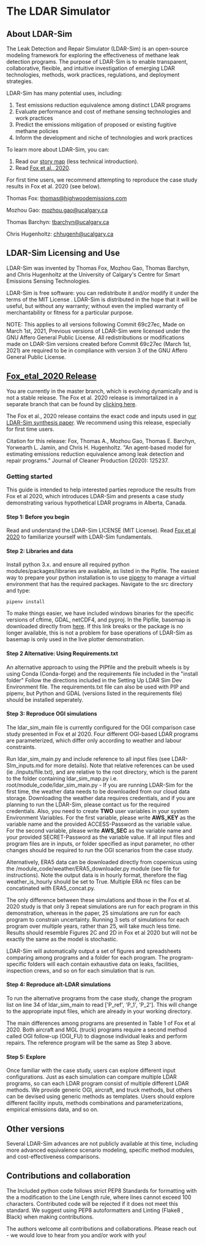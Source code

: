 # The LDAR Simulator
## About LDAR-Sim
The Leak Detection and Repair Simulator (LDAR-Sim) is an open-source modeling framework for exploring the effectiveness of methane leak detection programs. The purpose of LDAR-Sim is to enable transparent, collaborative, flexible, and intuitive investigation of emerging LDAR technologies, methods, work practices, regulations, and deployment strategies.

LDAR-Sim has many potential uses, including: 
  1) Test emissions reduction equivalence among distinct LDAR programs
  2) Evaluate performance and cost of methane sensing technologies and work practices
  3) Predict the emissions mitigation of proposed or existing fugitive methane policies
  4) Inform the development and niche of technologies and work practices

To learn more about LDAR-Sim, you can:
  1) Read our [story map](https://arcg.is/1rXeX10) (less technical introduction).
  2) Read [Fox et al., 2020](https://www.sciencedirect.com/science/article/pii/S0959652620352811).

For first time users, we recommend attempting to reproduce the case study results in Fox et al. 2020 (see below).

Thomas Fox: thomas@highwoodemissions.com

Mozhou Gao: mozhou.gao@ucalgary.ca

Thomas Barchyn: tbarchyn@ucalgary.ca

Chris Hugenholtz: chhugenh@ucalgary.ca

## LDAR-Sim Licensing and Use
LDAR-Sim was invented by Thomas Fox, Mozhou Gao, Thomas Barchyn, and Chris Hugenholtz at the University of Calgary's Centre for Smart Emissions Sensing Technologies. 

LDAR-Sim is free software: you can redistribute it and/or modify it under the terms of the MIT License . LDAR-Sim is distributed in the hope that it will be useful, but without any warranty; without even the implied warranty of merchantability or fitness for a particular purpose.

NOTE: This applies to all versions following Commit 69c27ec, Made on March 1st, 2021, Previous versions of LDAR-Sim were licensed under the GNU Affero General Public License. All redistributions or modifications made on LDAR-Sim versions created before Commit 69c27ec (March 1st, 2021) are required to be in compliance with version 3 of the GNU Affero General Public License.

## [Fox_etal_2020 Release](https://github.com/tarcadius/LDAR_Sim/tree/Fox_etal_2020)
You are currently in the master branch, which is evolving dynamically and is not a stable release. The Fox et al. 2020 release is immortalized in a separate branch that can be found by [clicking here](https://github.com/tarcadius/LDAR_Sim/tree/Fox_etal_2020).

The Fox et al., 2020 release contains the exact code and inputs used in [our LDAR-Sim synthesis paper](https://www.sciencedirect.com/science/article/pii/S0959652620352811). We recommend using this release, especially for first time users.

Citation for this release: Fox, Thomas A., Mozhou Gao, Thomas E. Barchyn, Yorwearth L. Jamin, and Chris H. Hugenholtz. "An agent-based model for estimating emissions reduction equivalence among leak detection and repair programs." Journal of Cleaner Production (2020): 125237.

### Getting started
This guide is intended to help interested parties reproduce the results from Fox et al 2020, which introduces LDAR-Sim and presents a case study demonstrating various hypothetical LDAR programs in Alberta, Canada.

#### Step 1: Before you begin
Read and understand the LDAR-Sim LICENSE (MIT License).
Read [Fox et al 2020](https://www.sciencedirect.com/science/article/pii/S0959652620352811) to familiarize yourself with LDAR-Sim fundamentals.

#### Step 2: Libraries and data
Install python 3.x. and ensure all required python modules/packages/libraries are available, as listed in the Pipfile.
The easiest way to prepare your python installation is to use [pipenv](https://pipenv.pypa.io/en/latest/) to manage a virtual environment that has the required packages. Navigate to the src directory and type: 

`pipenv install`


To make things easier, we have included windows binaries for the specific versions of cftime, GDAL, netCDF4, and pyproj. In the Pipfile, basemap is downloaded directly from [here](https://download.lfd.uci.edu/pythonlibs/r4tycu3t/basemap-1.2.2-cp37-cp37m-win_amd64.whl). If this link breaks or the package is no longer available, this is not a problem for base operations of LDAR-Sim as basemap is only used in the live plotter demonstration.

#### Step 2 Alternative: Using Requirements.txt
An alternative approach to using the PIPfile and the prebuilt wheels is by using Conda (Conda-forge) and the requirements file included in the "install folder" Follow the directions included in the Setting Up LDAR Sim Dev Environment file. The requirements.txt file can also be used with PIP and pipenv, but Python and GDAL (versions listed in the requirements file) should be installed seperately.

#### Step 3: Reproduce OGI simulations
The ldar_sim_main file is currently configured for the OGI comparison case study presented in Fox et al 2020. Four different OGI-based LDAR programs are parameterized, which differ only according to weather and labour constraints.

Run ldar_sim_main.py and include reference to all input files (see LDAR-SIm_inputs.md for more details). Note that relative references can be used (ie ./inputs/file.txt), and are relative to the root directory, which is the parent to the folder containing ldar_sim_map.py i.e. root/module_code/ldar_sim_main.py - If you are running LDAR-Sim for the first time, the weather data needs to be downloaded from our cloud data storage. Downloading the weather data requires credentials, and if you are planning to run the LDAR-Sim, please contact us for the required credentials. Also, you need to create **TWO** user variables in your system Environment Variables. For the first variable, please write **AWS_KEY** as the variable name and the provided ACCESS-Password as the variable value. For the second variable, please write **AWS_SEC** as the variable name and your provided SECRET-Password as the variable value. If all input files and program files are in inputs, or folder specified as input parameter, no other changes should be required to run the OGI scenarios from the case study. 

Alternatively, ERA5 data can be downloaded directly from copernicus using the /module_code/weather/ERA5_downloader.py module (see file for instructions). Note the output data is in hourly format, therefore the flag weather_is_hourly should be set to True. Multiple ERA nc files can be concatinated with ERA5_concat.py. 


The only difference between these simulations and those in the Fox et al. 2020 study is that only 3 repeat simulations are run for each program in this demonstration, whereas in the paper, 25 simulations are run for each program to constrain uncertainty. Running 3 sets of simulations for each program over multiple years, rather than 25, will take much less time. Results should resemble Figures 2C and 2D in Fox et al 2020 but will not be exactly the same as the model is stochastic.

LDAR-Sim will automatically output a set of figures and spreadsheets comparing among programs and a folder for each program. The program-specific folders will each contain exhaustive data on leaks, facilities, inspection crews, and so on for each simulation that is run.

#### Step 4: Reproduce alt-LDAR simulations
To run the alternative programs from the case study, change the program list on line 34 of ldar_sim_main to read ['P_ref', 'P_1', 'P_2']. This will change to the appropriate input files, which are already in your working directory.

The main differences among programs are presented in Table 1 of Fox et al 2020. Both aircraft and MGL (truck) programs require a second method called OGI follow-up (OGI_FU) to diagnose individual leaks and perform repairs. The reference program will be the same as Step 3 above.

#### Step 5: Explore
Once familiar with the case study, users can explore different input configurations. Just as each simulation can compare multiple LDAR programs, so can each LDAR program consist of multiple different LDAR methods. We provide generic OGI, aircraft, and truck methods, but others can be devised using generic methods as templates. Users should explore different facility inputs, methods combinations and parameterizations, empirical emissions data, and so on.

## Other versions
Several LDAR-Sim advances are not publicly available at this time, including more advanced equivalence scenario modeling, specific method modules, and cost-effectiveness comparisons.

## Contributions and collaboration
The Included python code follows strict PEP8 Standards for formatting with the a modification to the Line Length rule, where lines cannot exceed 100 characters. Contributed code will be rejected if it does not meet this standard. We suggest using PEP8 autoformatters and Linting (Flake8 , Black) when making contributions.

The authors welcome all contributions and collaborations. Please reach out - we would love to hear from you and/or work with you!   
